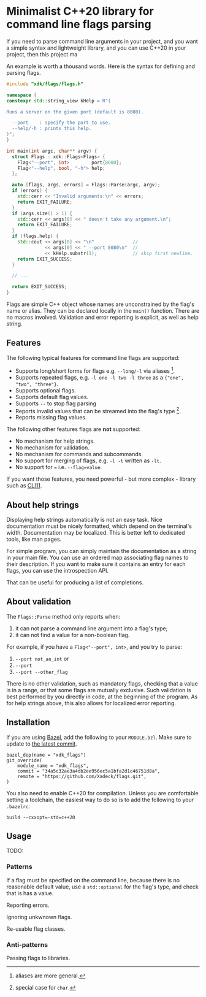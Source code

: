 # Minimalist C++20 library for command line flags parsing

If you need to parse command line arguments in your project, and you want a
simple syntax and lightweight library, and you can use C++20 in your project,
then this project ma

An example is worth a thousand words. Here is the syntax for defining and
parsing flags.

```c++ example.cc
#include "xdk/flags/flags.h"

namespace {
constexpr std::string_view kHelp = R"(

Runs a server on the given port (default is 8080).

  --port    : specify the port to use.
  --help/-h : prints this help.
)";
}

int main(int argc, char** argv) {
  struct Flags : xdk::Flags<Flags> {
    Flag<"--port", int>        port{8080};
    Flag<"--help", bool, "-h"> help;
  };

  auto [flags, args, errors] = Flags::Parse(argc, argv);
  if (errors) {
    std::cerr << "Invalid arguments:\n" << errors;
    return EXIT_FAILURE;
  }
  if (args.size() > 1) {
    std::cerr << args[0] << " doesn't take any argument.\n";
    return EXIT_FAILURE;
  }
  if (flags.help) {
    std::cout << args[0] << "\n"              //
              << args[0] << " --port 8080\n"  //
              << kHelp.substr(1);             // skip first newline.
    return EXIT_SUCCESS;
  }

  // ...

  return EXIT_SUCCESS;
}
```

Flags are simple C++ object whose names are unconstrained by the flag's name or
alias. They can be declared locally in the `main()` function. There are no
macros involved. Validation and error reporting is explicit, as well as help
string.

## Features

The following typical features for command line flags are supported:

* Supports long/short forms for flags e.g. `--long/-l` via aliases [^1].
* Supports repeated flags, e.g. `-l one -l two -l three` as a `{"one", "two", "three"}`.
* Supports optional flags.
* Supports default flag values.
* Supports `--` to stop flag parsing
* Reports invalid values that can be streamed into the flag's type [^2].
* Reports missing flag values.

[^1]: aliases are more general.
[^2]: special case for `char`.

The following other features flags are **not** supported:

* No mechanism for help strings.
* No mechanism for validation.
* No mechanism for commands and subcommands.
* No support for merging of flags, e.g. `-l -t` written as `-lt`.
* No support for `=` i.e. `--flag=value`.

If you want those features, you need powerful - but more complex - library such
as [CLI11](https://github.com/CLIUtils/CLI11).

## About help strings

Displaying help strings automatically is not an easy task. Nice documentation
must be nicely formatted, which depend on the terminal's width.  Documentation
may be localized. This is better left to dedicated tools, like man pages.

For simple program, you can simply maintain the documentation as a string in
your main file. You can use an ordered map associating flag names to their
description.  If you want to make sure it contains an entry for each flags, you
can use the introspection API.

That can be useful for producing a list of completions.

## About validation

The `Flags::Parse` method only reports when:
1. it can not parse a command line argument into a flag's type;
2. it can not find a value for a non-boolean flag.

For example, if you have a `Flag<"--port", int>`, and you try to parse:
1. `--port not_an_int` or
2. `--port`
2. `--port --other_flag`

There is no other validation, such as mandatory flags, checking that a value is
in a range, or that some flags are mutually exclusive.  Such validation is best
performed by you directly in code, at the beginning of the program. As for help
strings above, this also allows for localized error reporting.

## Installation

If you are using [Bazel](http://bazel.build), add the following to your
`MODULE.bzl`. Make sure to update to [the latest
commit](https://github.com/Xadeck/flags/commits/main).

```bzl
bazel_dep(name = "xdk_flags")
git_override(
    module_name = "xdk_flags",
    commit = "34a5c32ae3a4db2ee956ec5a1bfa2d1c46751d8a",
    remote = "https://github.com/Xadeck/flags.git",
)
```

You also need to enable C++20 for compilation. Unless you are comfortable
setting a toolchain, the easiest way to do so is to add the following to your
`.bazelrc`:

```bzl
build --cxxopt=-std=c++20
```

## Usage

TODO:

### Patterns

If a flag must be specified on the command line, because there is no reasonable
default value, use a `std::optional` for the flag's type, and check that is has
a value.

Reporting errors.

Ignoring unkwnown flags.

Re-usable flag classes.

### Anti-patterns

Passing flags to libraries.

